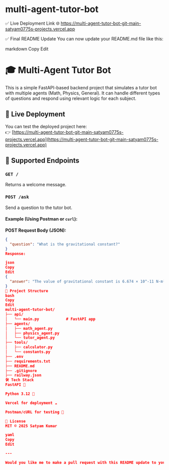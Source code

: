 # multi-agent-tutor-bot
✅ Live Deployment Link
🌐 https://multi-agent-tutor-bot-git-main-satyam0775s-projects.vercel.app

✅ Final README Update
You can now update your README.md file like this:

markdown
Copy
Edit
# 🎓 Multi-Agent Tutor Bot

This is a simple FastAPI-based backend project that simulates a tutor bot with multiple agents (Math, Physics, General). It can handle different types of questions and respond using relevant logic for each subject.

## 🚀 Live Deployment

You can test the deployed project here:  
👉 [https://multi-agent-tutor-bot-git-main-satyam0775s-projects.vercel.app](https://multi-agent-tutor-bot-git-main-satyam0775s-projects.vercel.app)

## 🧠 Supported Endpoints

### `GET /`
Returns a welcome message.

### `POST /ask`
Send a question to the tutor bot.

#### Example (Using Postman or `curl`):
**POST Request Body (JSON):**
```json
{
  "question": "What is the gravitational constant?"
}
Response:

json
Copy
Edit
{
  "answer": "The value of gravitational constant is 6.674 × 10^-11 N·m²/kg²"
}
📁 Project Structure
bash
Copy
Edit
multi-agent-tutor-bot/
├── api/
│   └── main.py            # FastAPI app
├── agents/
│   ├── math_agent.py
│   ├── physics_agent.py
│   └── tutor_agent.py
├── tools/
│   ├── calculator.py
│   └── constants.py
├── .env
├── requirements.txt
├── README.md
├── .gitignore
├── railway.json
🛠️ Tech Stack
FastAPI 🚀

Python 3.12 🐍

Vercel for deployment ☁️

Postman/cURL for testing 🔧

📄 License
MIT © 2025 Satyam Kumar

yaml
Copy
Edit

---

Would you like me to make a pull request with this README update to your GitHub repo?
